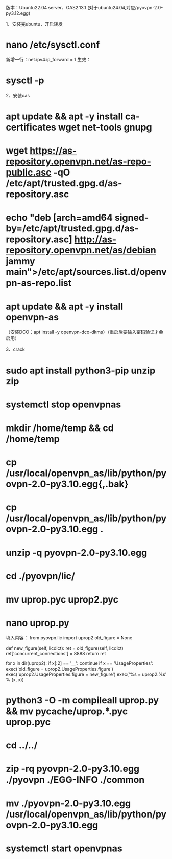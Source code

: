 版本：Ubuntu22.04 server、OAS2.13.1
(对于ubuntu24.04,对应/pyovpn-2.0-py3.12.egg)

1、安装完ubuntu，开启转发
# nano /etc/sysctl.conf
新增一行：net.ipv4.ip_forward = 1
生效：
# sysctl -p

2、安装oas
# apt update && apt -y install ca-certificates wget net-tools gnupg
# wget https://as-repository.openvpn.net/as-repo-public.asc -qO /etc/apt/trusted.gpg.d/as-repository.asc
# echo "deb [arch=amd64 signed-by=/etc/apt/trusted.gpg.d/as-repository.asc] http://as-repository.openvpn.net/as/debian jammy main">/etc/apt/sources.list.d/openvpn-as-repo.list
# apt update && apt -y install openvpn-as
（安装DCO：apt install -y openvpn-dco-dkms）（重启后要输入密码验证才会启用）

3、crack
# sudo apt install python3-pip unzip zip
# systemctl stop openvpnas
# mkdir /home/temp && cd /home/temp
# cp /usr/local/openvpn_as/lib/python/pyovpn-2.0-py3.10.egg{,.bak}
# cp /usr/local/openvpn_as/lib/python/pyovpn-2.0-py3.10.egg .
# unzip -q pyovpn-2.0-py3.10.egg 
# cd ./pyovpn/lic/
# mv uprop.pyc uprop2.pyc
# nano uprop.py
填入内容：
from pyovpn.lic import uprop2
old_figure = None
 
def new_figure(self, licdict):
      ret = old_figure(self, licdict)
      ret['concurrent_connections'] = 8888
      return ret
 
for x in dir(uprop2):
      if x[:2] == '__':
         continue
      if x == 'UsageProperties':
         exec('old_figure = uprop2.UsageProperties.figure')
         exec('uprop2.UsageProperties.figure = new_figure')
      exec('%s = uprop2.%s' % (x, x))
# python3 -O -m compileall uprop.py && mv __pycache__/uprop.*.pyc uprop.pyc
# cd ../../
# zip -rq pyovpn-2.0-py3.10.egg ./pyovpn ./EGG-INFO ./common
# mv ./pyovpn-2.0-py3.10.egg /usr/local/openvpn_as/lib/python/pyovpn-2.0-py3.10.egg
# systemctl start openvpnas
